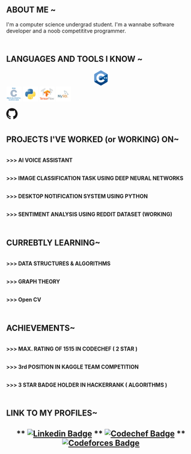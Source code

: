 ## ABOUT ME ~
 I'm a computer science undergrad student. I'm a wannabe software developer and a noob competititve programmer.</center>

## <br> LANGUAGES AND TOOLS I KNOW ~

<center><img src="https://raw.githubusercontent.com/github/explore/80688e429a7d4ef2fca1e82350fe8e3517d3494d/topics/cpp/cpp.png" width="40px" class="center" /> </center>

<img src="https://raw.githubusercontent.com/github/explore/80688e429a7d4ef2fca1e82350fe8e3517d3494d/topics/c/c.png" width="40px" />

<img src="https://raw.githubusercontent.com/github/explore/80688e429a7d4ef2fca1e82350fe8e3517d3494d/topics/python/python.png" width="40px" />

<img src="https://raw.githubusercontent.com/github/explore/80688e429a7d4ef2fca1e82350fe8e3517d3494d/topics/tensorflow/tensorflow.png" width="40px" />

<img src="https://raw.githubusercontent.com/github/explore/80688e429a7d4ef2fca1e82350fe8e3517d3494d/topics/mysql/mysql.png" width="40px" />



<img align="left" alt="GitHub" width="30px" src="https://raw.githubusercontent.com/github/explore/78df643247d429f6cc873026c0622819ad797942/topics/github/github.png" /><br>

## <br>  PROJECTS I'VE WORKED (or WORKING) ON~

<br> <b>>>> AI VOICE ASSISTANT
    
<br> <b>>>> IMAGE CLASSIFICATION TASK USING DEEP NEURAL NETWORKS

<br> <b>>>> DESKTOP NOTIFICATION SYSTEM USING PYTHON

<br>>>> SENTIMENT ANALYSIS USING REDDIT DATASET (WORKING) </b>

## <br> CURREBTLY LEARNING~
<br> <b> >>> DATA STRUCTURES & ALGORITHMS </b>

<br> <b> >>> GRAPH THEORY </b>

<br> <b> >>> Open CV </b>

## <br> ACHIEVEMENTS~
<br> <b> >>> MAX. RATING OF 1515 IN CODECHEF ( 2 STAR ) </b>
    
<br> <b> >>> 3rd POSITION IN KAGGLE TEAM COMPETITION
    
 <br>    >>> 3 STAR BADGE HOLDER IN HACKERRANK ( ALGORITHMS ) </b>

## <br>  LINK TO MY PROFILES~

## <center> ** [![Linkedin Badge](https://img.shields.io/badge/-Debosmit_Neogi-blue?style=flat-square&logo=Linkedin&logoColor=white&link=https://www.linkedin.com/in/debosmit-neogi/)](https://www.linkedin.com/in/debosmit-neogi/)  ** [![Codechef Badge](https://img.shields.io/badge/-debosmit-c14438?style=flat-square&labelColor=9a7b4ff&logo=codechef&logoColor=whitelink=https://www.codechef.com/users/debosmit)](www.codechef.com/users/debosmit)  ** [![Codeforces Badge](https://img.shields.io/badge/-debosmit__2001-03a57a?style=flat-square&labelColor=FFFFFF&logo=codeforces&logoColor=whitelink=https://https://codeforces.com/profile/debosmit_2001)](https://codeforces.com/profile/debosmit_2001)</center>



